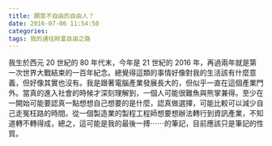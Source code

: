 ```yaml
---
title: 願意不自由的自由人？
date: 2016-07-06 11:54:50
categories: 
tags: 我的通往財富自由之路
---
```


我生於西元 20 世紀的 80 年代末，今年是 21 世紀的 2016 年，再過兩年就是第一次世界大戰結束的一百年紀念。總覺得這類的事情好像對我的生活該有什麼意義，但好像其實也沒有。我是跟著電腦產業發展長大的，但似乎一直在這個產業門外。當真的進入社會的時候才深刻理解到，一個人可能很難魚與熊掌兼得。至少在一開始可能要認真一點想想自己想要的是什麼，認真做選擇，可能比較可以減少自己走冤枉路的時間。從一個製造業的製程工程師想要想辦法轉行到資訊產業，不知道轉不轉得成，總之，這可能是我的最後一搏⋯⋯的筆記，目前應該只是筆記的性質。
